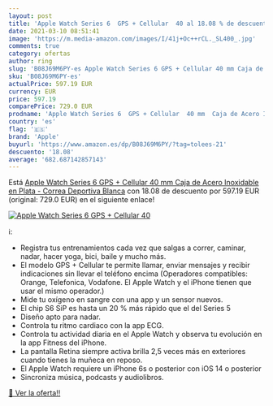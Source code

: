 ```yaml
---
layout: post
title: 'Apple Watch Series 6  GPS + Cellular  40 al 18.08 % de descuento'
date: 2021-03-10 08:51:41
image: 'https://m.media-amazon.com/images/I/41j+Oc++rCL._SL400_.jpg'
comments: true
category: ofertas
author: ring
slug: 'B08J69M6PY-es Apple Watch Series 6 GPS + Cellular 40 mm Caja de Acero...'
sku: 'B08J69M6PY-es'
actualPrice: 597.19 EUR
currency: EUR
price: 597.19
comparePrice: 729.0 EUR
prodname: 'Apple Watch Series 6  GPS + Cellular  40 mm  Caja de Acero Inoxidable en Plata - Correa Deportiva Blanca'
country: 'es'
flag: '🇪🇸'
brand: 'Apple'
buyurl: 'https://www.amazon.es/dp/B08J69M6PY/?tag=tolees-21'
descuento: '18.08'
average: '682.687142857143'
---
```


Está [Apple Watch Series 6  GPS + Cellular  40 mm  Caja de Acero Inoxidable en Plata - Correa Deportiva Blanca](https://www.amazon.es/dp/B08J69M6PY/?tag=tolees-21) con 18.08 de descuento por 597.19 EUR (original: 729.0 EUR) en el siguiente enlace!

[![Apple Watch Series 6  GPS + Cellular  40](https://m.media-amazon.com/images/I/41j+Oc++rCL._SL400_.jpg)](https://www.amazon.es/dp/B08J69M6PY/?tag=tolees-21)

ℹ️:

- Registra tus entrenamientos cada vez que salgas a correr, caminar, nadar, hacer yoga, bici, baile y mucho más.
- El modelo GPS + Cellular te permite llamar, enviar mensajes y recibir indicaciones sin llevar el teléfono encima (Operadores compatibles: Orange, Telefonica, Vodafone. El Apple Watch y el iPhone tienen que usar el mismo operador.)
- Mide tu oxígeno en sangre con una app y un sensor nuevos.
- El chip S6 SiP es hasta un 20 % más rápido que el del Series 5
- Diseño apto para nadar.
- Controla tu ritmo cardiaco con la app ECG.
- Controla tu actividad diaria en el Apple Watch y observa tu evolución en la app Fitness del iPhone.
- La pantalla Retina siempre activa brilla 2,5 veces más en exteriores cuando tienes la muñeca en reposo.
- El Apple Watch requiere un iPhone 6s o posterior con iOS 14 o posterior
- Sincroniza música, podcasts y audiolibros.

[🛒 Ver la oferta!!](https://www.amazon.es/dp/B08J69M6PY/?tag=tolees-21)
